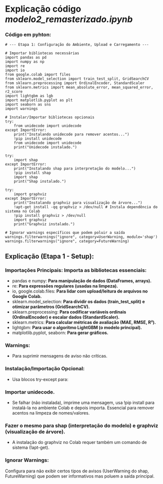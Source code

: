 # Explicação código *modelo2_remasterizado.ipynb*
### Código em pyhton:
    # --- Etapa 1: Configuração do Ambiente, Upload e Carregamento ---
    
    # Importar bibliotecas necessárias
    import pandas as pd
    import numpy as np
    import re
    import io
    from google.colab import files
    from sklearn.model_selection import train_test_split, GridSearchCV
    from sklearn.preprocessing import OrdinalEncoder, StandardScaler
    from sklearn.metrics import mean_absolute_error, mean_squared_error, r2_score
    import lightgbm as lgb
    import matplotlib.pyplot as plt
    import seaborn as sns
    import warnings
    
    # Instalar/Importar bibliotecas opcionais
    try:
        from unidecode import unidecode
    except ImportError:
        print("Instalando unidecode para remover acentos...")
        !pip install unidecode
        from unidecode import unidecode
        print("Unidecode instalado.")
    
    try:
        import shap
    except ImportError:
        print("Instalando shap para interpretação do modelo...")
        !pip install shap
        import shap
        print("Shap instalado.")
    
    try:
        import graphviz
    except ImportError:
        print("Instalando graphviz para visualização de árvore...")
        !apt-get install -qq graphviz > /dev/null # Instala dependência do sistema no Colab
        !pip install graphviz > /dev/null
        import graphviz
        print("Graphviz instalado.")
    
    # Ignorar warnings específicos que podem poluir a saída
    warnings.filterwarnings("ignore", category=UserWarning, module='shap')
    warnings.filterwarnings("ignore", category=FutureWarning)
## Explicação (Etapa 1 - Setup):
### Importações Principais: **Importa as bibliotecas essenciais:**
  - pandas e numpy: **Para manipulação de dados (DataFrames, arrays).**
  - re: **Para expressões regulares (usadas na limpeza).**
  - io, google.colab.files: **Para lidar com upload/leitura de arquivos no Google Colab.**
  - sklearn.model_selection: **Para dividir os dados (train_test_split) e otimizar parâmetros (GridSearchCV).**
  - sklearn.preprocessing: **Para codificar variáveis ordinais (OrdinalEncoder) e escalar dados (StandardScaler).**
  - sklearn.metrics: **Para calcular métricas de avaliação (MAE, RMSE, R²).**
  - lightgbm: **Para usar o algoritmo LightGBM (o modelo principal).**
  - matplotlib.pyplot, seaborn: **Para gerar gráficos.**

### Warnings: 
- Para suprimir mensagens de aviso não críticas.

### Instalação/Importação Opcional: 
- Usa blocos try-except para:

### Importar unidecode. 
- Se falhar (não instalada), imprime uma mensagem, usa !pip install para instalá-la no ambiente Colab e depois importa. Essencial para remover acentos na limpeza de nomes/valores.

### Fazer o mesmo para shap (interpretação do modelo) e graphviz (visualização de árvore). 
- A instalação do graphviz no Colab requer também um comando de sistema (!apt-get).

### Ignorar Warnings: 
Configura para não exibir certos tipos de avisos (UserWarning do shap, FutureWarning) que podem ser informativos mas poluem a saída principal.
